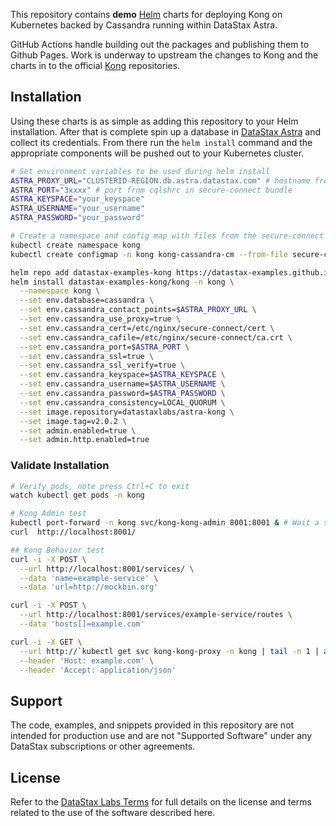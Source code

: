 This repository contains **demo** [Helm](https://helm.sh/) charts for deploying Kong on Kubernetes backed by Cassandra running within DataStax Astra.

GitHub Actions handle building out the packages and publishing them to Github Pages. Work is underway to upstream the changes to Kong and the charts in to the official [Kong](https://github.com/kong/kong) repositories.

## Installation

Using these charts is as simple as adding this repository to your Helm installation. After that is complete spin up a database in [DataStax Astra](https://www.datastax.com/cloud/datastax-astra) and collect its credentials. From there run the `helm install` command and the appropriate components will be pushed out to your Kubernetes cluster.

```bash
# Set environment variables to be used during helm install
ASTRA_PROXY_URL="CLUSTERID-REGION.db.astra.datastax.com" # hostname from cqlshrc in secure-connect bundle
ASTRA_PORT="3xxxx" # port from cqlshrc in secure-connect bundle
ASTRA_KEYSPACE="your_keyspace"
ASTRA_USERNAME="your_username"
ASTRA_PASSWORD="your_password"

# Create a namespace and config map with files from the secure-connect directory
kubectl create namespace kong
kubectl create configmap -n kong kong-cassandra-cm --from-file secure-connect/

helm repo add datastax-examples-kong https://datastax-examples.github.io/kong-charts/
helm install datastax-examples-kong/kong -n kong \
  --namespace kong \
  --set env.database=cassandra \
  --set env.cassandra_contact_points=$ASTRA_PROXY_URL \
  --set env.cassandra_use_proxy=true \
  --set env.cassandra_cert=/etc/nginx/secure-connect/cert \
  --set env.cassandra_cafile=/etc/nginx/secure-connect/ca.crt \
  --set env.cassandra_port=$ASTRA_PORT \
  --set env.cassandra_ssl=true \
  --set env.cassandra_ssl_verify=true \
  --set env.cassandra_keyspace=$ASTRA_KEYSPACE \
  --set env.cassandra_username=$ASTRA_USERNAME \
  --set env.cassandra_password=$ASTRA_PASSWORD \
  --set env.cassandra_consistency=LOCAL_QUORUM \
  --set image.repository=datastaxlabs/astra-kong \
  --set image.tag=v2.0.2 \
  --set admin.enabled=true \
  --set admin.http.enabled=true
```

### Validate Installation

```bash
# Verify pods, note press Ctrl+C to exit
watch kubectl get pods -n kong

# Kong Admin test
kubectl port-forward -n kong svc/kong-kong-admin 8001:8001 & # Wait a second while the port forwarding comes online
curl  http://localhost:8001/

## Kong Behavior test
curl -i -X POST \
  --url http://localhost:8001/services/ \
  --data 'name=example-service' \
  --data 'url=http://mockbin.org'

curl -i -X POST \
  --url http://localhost:8001/services/example-service/routes \
  --data 'hosts[]=example.com'

curl -i -X GET \
  --url http://`kubectl get svc kong-kong-proxy -n kong | tail -n 1 | awk '{print $4}'`/bin/4bdd1415-1e7e-4713-8f5c-272a9af4858b \
  --header 'Host: example.com' \
  --header 'Accept: application/json'
```

## Support

The code, examples, and snippets provided in this repository are not intended for production use and are not "Supported Software" under any DataStax subscriptions or other agreements.

## License

Refer to the [DataStax Labs Terms](https://www.datastax.com/terms/datastax-labs-terms) for full details on the license and terms related to the use of the software described here.
